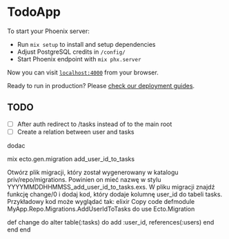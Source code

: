 # TodoApp

To start your Phoenix server:

- Run `mix setup` to install and setup dependencies
- Adjust PostgreSQL credits in `/config/`
- Start Phoenix endpoint with `mix phx.server`

Now you can visit [`localhost:4000`](http://localhost:4000) from your browser.

Ready to run in production? Please [check our deployment guides](https://hexdocs.pm/phoenix/deployment.html).

## TODO

- [ ] After auth redirect to /tasks instead of to the main root
- [ ] Create a relation between user and tasks

dodac

mix ecto.gen.migration add_user_id_to_tasks

Otwórz plik migracji, który został wygenerowany w katalogu priv/repo/migrations. Powinien on mieć nazwę w stylu YYYYMMDDHHMMSS_add_user_id_to_tasks.exs.
W pliku migracji znajdź funkcję change/0 i dodaj kod, który dodaje kolumnę user_id do tabeli tasks. Przykładowy kod może wyglądać tak:
elixir
Copy code
defmodule MyApp.Repo.Migrations.AddUserIdToTasks do
use Ecto.Migration

def change do
alter table(:tasks) do
add :user_id, references(:users)
end
end
end
